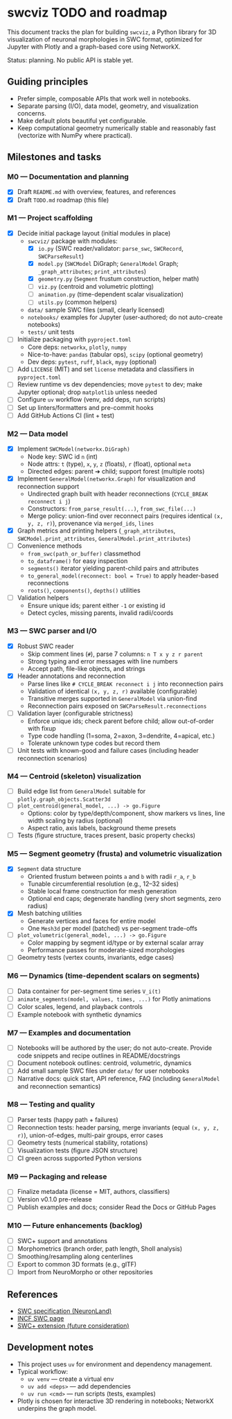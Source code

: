 # swcviz TODO and roadmap

This document tracks the plan for building `swcviz`, a Python library for 3D visualization of neuronal morphologies in SWC format, optimized for Jupyter with Plotly and a graph-based core using NetworkX.

Status: planning. No public API is stable yet.

## Guiding principles

- Prefer simple, composable APIs that work well in notebooks.
- Separate parsing (I/O), data model, geometry, and visualization concerns.
- Make default plots beautiful yet configurable.
- Keep computational geometry numerically stable and reasonably fast (vectorize with NumPy where practical).

## Milestones and tasks

### M0 — Documentation and planning

- [x] Draft `README.md` with overview, features, and references
- [x] Draft `TODO.md` roadmap (this file)

### M1 — Project scaffolding

- [x] Decide initial package layout (initial modules in place)
  - `swcviz/` package with modules:
    - [x] `io.py` (SWC reader/validator: `parse_swc`, `SWCRecord`, `SWCParseResult`)
    - [x] `model.py` (`SWCModel` DiGraph; `GeneralModel` Graph; `_graph_attributes`; `print_attributes`)
    - [x] `geometry.py` (`Segment` frustum construction, helper math)
    - [ ] `viz.py` (centroid and volumetric plotting)
    - [ ] `animation.py` (time-dependent scalar visualization)
    - [ ] `utils.py` (common helpers)
  - `data/` sample SWC files (small, clearly licensed)
  - `notebooks/` examples for Jupyter (user-authored; do not auto-create notebooks)
  - `tests/` unit tests
- [ ] Initialize packaging with `pyproject.toml`
  - Core deps: `networkx`, `plotly`, `numpy`
  - Nice-to-have: `pandas` (tabular ops), `scipy` (optional geometry)
  - Dev deps: `pytest`, `ruff`, `black`, `mypy` (optional)
- [ ] Add `LICENSE` (MIT) and set `license` metadata and classifiers in `pyproject.toml`
- [ ] Review runtime vs dev dependencies; move `pytest` to dev; make Jupyter optional; drop `matplotlib` unless needed
- [ ] Configure `uv` workflow (venv, add deps, run scripts)
- [ ] Set up linters/formatters and pre-commit hooks
- [ ] Add GitHub Actions CI (lint + test)

### M2 — Data model

- [x] Implement `SWCModel(networkx.DiGraph)`
  - Node key: SWC id `n` (int)
  - Node attrs: `t` (type), `x`, `y`, `z` (floats), `r` (float), optional `meta`
  - Directed edges: parent ➔ child; support forest (multiple roots)
- [x] Implement `GeneralModel(networkx.Graph)` for visualization and reconnection support
  - Undirected graph built with header reconnections (`CYCLE_BREAK reconnect i j`)
  - Constructors: `from_parse_result(...)`, `from_swc_file(...)`
  - Merge policy: union-find over reconnect pairs (requires identical `(x, y, z, r)`), provenance via `merged_ids`, `lines`
- [x] Graph metrics and printing helpers (`_graph_attributes`, `SWCModel.print_attributes`, `GeneralModel.print_attributes`)
- [ ] Convenience methods
  - `from_swc(path_or_buffer)` classmethod
  - `to_dataframe()` for easy inspection
  - `segments()` iterator yielding parent-child pairs and attributes
  - `to_general_model(reconnect: bool = True)` to apply header-based reconnections
  - `roots()`, `components()`, `depths()` utilities
- [ ] Validation helpers
  - Ensure unique ids; parent either `-1` or existing id
  - Detect cycles, missing parents, invalid radii/coords

### M3 — SWC parser and I/O

- [x] Robust SWC reader
  - Skip comment lines (`#`), parse 7 columns: `n T x y z r parent`
  - Strong typing and error messages with line numbers
  - Accept path, file-like objects, and strings
- [x] Header annotations and reconnection
  - Parse lines like `# CYCLE_BREAK reconnect i j` into reconnection pairs
  - Validation of identical `(x, y, z, r)` available (configurable)
  - Transitive merges supported in `GeneralModel` via union-find
  - Reconnection pairs exposed on `SWCParseResult.reconnections`
- [ ] Validation layer (configurable strictness)
  - Enforce unique ids; check parent before child; allow out-of-order with fixup
  - Type code handling (1=soma, 2=axon, 3=dendrite, 4=apical, etc.)
  - Tolerate unknown type codes but record them
- [ ] Unit tests with known-good and failure cases (including header reconnection scenarios)

### M4 — Centroid (skeleton) visualization

- [ ] Build edge list from `GeneralModel` suitable for `plotly.graph_objects.Scatter3d`
- [ ] `plot_centroid(general_model, ...) -> go.Figure`
  - Options: color by type/depth/component, show markers vs lines, line width scaling by radius (optional)
  - Aspect ratio, axis labels, background theme presets
- [ ] Tests (figure structure, traces present, basic property checks)

### M5 — Segment geometry (frusta) and volumetric visualization

- [x] `Segment` data structure
  - Oriented frustum between points `a` and `b` with radii `r_a`, `r_b`
  - Tunable circumferential resolution (e.g., 12–32 sides)
  - Stable local frame construction for mesh generation
  - Optional end caps; degenerate handling (very short segments, zero radius)
- [x] Mesh batching utilities
  - Generate vertices and faces for entire model
  - One `Mesh3d` per model (batched) vs per-segment trade-offs
- [ ] `plot_volumetric(general_model, ...) -> go.Figure`
  - Color mapping by segment id/type or by external scalar array
  - Performance passes for moderate-sized morphologies
- [ ] Geometry tests (vertex counts, invariants, edge cases)

### M6 — Dynamics (time-dependent scalars on segments)

- [ ] Data container for per-segment time series `V_i(t)`
- [ ] `animate_segments(model, values, times, ...)` for Plotly animations
- [ ] Color scales, legend, and playback controls
- [ ] Example notebook with synthetic dynamics

### M7 — Examples and documentation

- [ ] Notebooks will be authored by the user; do not auto-create. Provide code snippets and recipe outlines in README/docstrings
- [ ] Document notebook outlines: centroid, volumetric, dynamics
- [ ] Add small sample SWC files under `data/` for user notebooks
- [ ] Narrative docs: quick start, API reference, FAQ (including `GeneralModel` and reconnection semantics)

### M8 — Testing and quality

- [ ] Parser tests (happy path + failures)
- [ ] Reconnection tests: header parsing, merge invariants (equal `(x, y, z, r)`), union-of-edges, multi-pair groups, error cases
- [ ] Geometry tests (numerical stability, rotations)
- [ ] Visualization tests (figure JSON structure)
- [ ] CI green across supported Python versions

### M9 — Packaging and release

- [ ] Finalize metadata (license = MIT, authors, classifiers)
- [ ] Version v0.1.0 pre-release
- [ ] Publish examples and docs; consider Read the Docs or GitHub Pages

### M10 — Future enhancements (backlog)

- [ ] SWC+ support and annotations
- [ ] Morphometrics (branch order, path length, Sholl analysis)
- [ ] Smoothing/resampling along centerlines
- [ ] Export to common 3D formats (e.g., glTF)
- [ ] Import from NeuroMorpho or other repositories

## References

- [SWC specification (NeuronLand)](http://www.neuronland.org/NLMorphologyConverter/MorphologyFormats/SWC/Spec.html)
- [INCF SWC page](https://www.incf.org/swc)
- [SWC+ extension (future consideration)](https://neuroinformatics.nl/swcPlus/)

## Development notes

- This project uses `uv` for environment and dependency management.
- Typical workflow:
  - `uv venv` — create a virtual env
  - `uv add <deps>` — add dependencies
  - `uv run <cmd>` — run scripts (tests, examples)
- Plotly is chosen for interactive 3D rendering in notebooks; NetworkX underpins the graph model.
